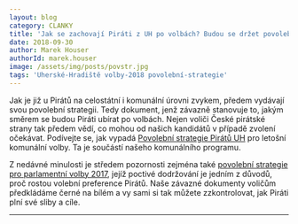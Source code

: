 ```yaml
---
layout: blog
category: CLANKY
title: 'Jak se zachovají Piráti z UH po volbách? Budou se držet povolební strategie'
date: 2018-09-30
author: Marek Houser
authorId: marek.houser
image: /assets/img/posts/povstr.jpg
tags: 'Uherské-Hradiště volby-2018 povolební-strategie'
---
```

Jak je již u Pirátů na celostátní i komunální úrovni zvykem, předem vydávají svou povolební strategii. Tedy dokument, jenž závazně stanovuje to, jakým směrem se budou Piráti ubírat po volbách. Nejen voliči České pirátské strany tak předem vědí, co mohou od našich kandidátů v případě zvolení očekávat. Podívejte se, jak vypadá <a href="https://docs.google.com/document/d/16WVxqEkfuTDveQs3RuLnEsL6IS3sTWj9v7EJDZvRU0E/" target="_blank">Povolební strategie Pirátů UH</a>  pro letošní komunální volby. Ta je součástí našeho komunálního programu.

Z nedávné minulosti je středem pozornosti zejména také <a href="https://www.pirati.cz/program/psp2017/povolebni-strategie/" target="_blank">povolební strategie pro parlamentní volby 2017</a>, jejíž poctivé dodržování je jedním z důvodů, proč rostou volební preference Pirátů. Naše závazné dokumenty voličům předkládáme černé na bílém a vy sami si tak můžete zzkontrolovat, jak Piráti plní své sliby a cíle.

- - -
